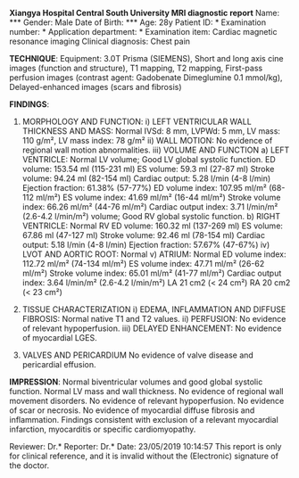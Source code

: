 **Xiangya Hospital Central South University
MRI diagnostic report**
Name: ***
Gender: Male
Date of Birth: ***
Age: 28y
Patient ID: *
Examination number: *
Application department: *
Examination item: Cardiac magnetic resonance imaging
Clinical diagnosis: Chest pain


**TECHNIQUE**:
Equipment: 3.0T Prisma (SIEMENS), Short and long axis cine images (function and structure), T1 mapping, T2 mapping, First-pass perfusion images (contrast agent: Gadobenate Dimeglumine 0.1 mmol/kg), Delayed-enhanced images (scars and fibrosis)


**FINDINGS**:

1. MORPHOLOGY AND FUNCTION:
i) LEFT VENTRICULAR WALL THICKNESS AND MASS: Normal
IVSd: 8 mm, LVPWd: 5 mm, LV mass: 110 g/m², LV mass index: 78 g/m²
ii) WALL MOTION: No evidence of regional wall motion abnormalities.
iii) VOLUME AND FUNCTION
a) LEFT VENTRICLE: Normal LV volume; Good LV global systolic function.
ED volume: 153.54 ml (115-231 ml)
ES volume: 59.3 ml (27-87 ml)
Stroke volume: 94.24 ml (82-154 ml) Cardiac output: 5.28 l/min (4-8 l/min)
Ejection fraction: 61.38% (57-77%)
ED volume index: 107.95 ml/m² (68-112 ml/m²)
ES volume index: 41.69 ml/m² (16-44 ml/m²)
Stroke volume index: 66.26 ml/m² (44-76 ml/m²) Cardiac output index: 3.71 l/min/m² (2.6-4.2 l/min/m²)
volume; Good RV global systolic function. b) RIGHT VENTRICLE: Normal RV
ED volume: 160.32 ml (137-269 ml)
ES volume: 67.86 ml (47-127 ml)
Stroke volume: 92.46 ml (78-154 ml)
Cardiac output: 5.18 l/min (4-8 l/min)
Ejection fraction: 57.67% (47-67%)
iv) LVOT AND AORTIC ROOT: Normal
v) ATRIUM: Normal
ED volume index: 112.72 ml/m² (74-134 ml/m²)
ES volume index: 47.71 ml/m² (26-62 ml/m²) Stroke volume index: 65.01 ml/m² (41-77 ml/m²)
Cardiac output index: 3.64 l/min/m² (2.6-4.2 l/min/m²)
LA 21 cm2 (< 24 cm²) RA 20 cm2 (< 23 cm²)

2. TISSUE CHARACTERIZATION
i) EDEMA, INFLAMMATION AND DIFFUSE FIBROSIS: Normal native T1 and T2 values.
ii) PERFUSION: No evidence of relevant hypoperfusion. iii) DELAYED ENHANCEMENT: No evidence of myocardial LGES.

3. VALVES AND PERICARDIUM
No evidence of valve disease and pericardial effusion.

**IMPRESSION**:
Normal biventricular volumes and good global systolic function. Normal LV mass and wall thickness. No
evidence of regional wall movement disorders. No evidence of relevant hypoperfusion. No evidence of scar or
necrosis. No evidence of myocardial diffuse fibrosis and inflammation.
Findings consistent with exclusion of a relevant myocardial infarction, myocarditis or specific cardiomyopathy.

Reviewer: Dr.*
Reporter: Dr.*
Date: 23/05/2019
10:14:57
This report is only for clinical reference, and it is invalid without the (Electronic) signature of the doctor.

